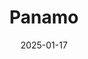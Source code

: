 ---
layout: Post
title: Panamo
description: Custom Wordpress based website built with ACF Custom Blocks.
link: https://panamo.io/
date: '2025-01-17'
tags:
  - wordpress
  - tailwind
  - alpine
  - acf
logo:
  src: /projects/panamo/logo.svg
  width: 500          
  height: 250         
images:
  - src: /projects/panamo/1.png
  - src: /projects/panamo/2.png
  - src: /projects/panamo/3.png
---